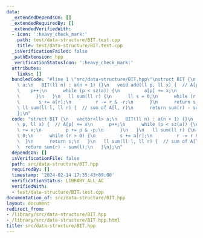 ```yaml
---
data:
  _extendedDependsOn: []
  _extendedRequiredBy: []
  _extendedVerifiedWith:
  - icon: ':heavy_check_mark:'
    path: test/data-structure/BIT.test.cpp
    title: test/data-structure/BIT.test.cpp
  _isVerificationFailed: false
  _pathExtension: hpp
  _verificationStatusIcon: ':heavy_check_mark:'
  attributes:
    links: []
  bundledCode: "#line 1 \"src/data-structure/BIT.hpp\"\nstruct BIT {\n   vector<ll>\
    \ a;\n   BIT(ll n) : a(n + 1) {}\n   void add(ll p, ll x) {  // A[p] += x\n  \
    \    p++;\n      while (p < sz(a)) {\n         a[p] += x;\n         p += p & -p;\n\
    \      }\n   }\n   ll sum(ll r) {\n      ll s = 0;\n      while (r > 0) {\n  \
    \       s += a[r];\n         r -= r & -r;\n      }\n      return s;\n   }\n  \
    \ ll sum(ll l, ll r) {  // sum of A[l, r)\n      return sum(r) - sum(l);\n   }\n\
    };\n"
  code: "struct BIT {\n   vector<ll> a;\n   BIT(ll n) : a(n + 1) {}\n   void add(ll\
    \ p, ll x) {  // A[p] += x\n      p++;\n      while (p < sz(a)) {\n         a[p]\
    \ += x;\n         p += p & -p;\n      }\n   }\n   ll sum(ll r) {\n      ll s =\
    \ 0;\n      while (r > 0) {\n         s += a[r];\n         r -= r & -r;\n    \
    \  }\n      return s;\n   }\n   ll sum(ll l, ll r) {  // sum of A[l, r)\n    \
    \  return sum(r) - sum(l);\n   }\n};\n"
  dependsOn: []
  isVerificationFile: false
  path: src/data-structure/BIT.hpp
  requiredBy: []
  timestamp: '2024-02-14 17:35:43+09:00'
  verificationStatus: LIBRARY_ALL_AC
  verifiedWith:
  - test/data-structure/BIT.test.cpp
documentation_of: src/data-structure/BIT.hpp
layout: document
redirect_from:
- /library/src/data-structure/BIT.hpp
- /library/src/data-structure/BIT.hpp.html
title: src/data-structure/BIT.hpp
---
```


